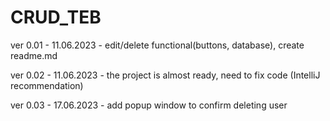 # CRUD_TEB

ver 0.01 - 11.06.2023 - edit/delete functional(buttons, database), create readme.md 

ver 0.02 - 11.06.2023 - the project is almost ready, need to fix code (IntelliJ recommendation)

ver 0.03 - 17.06.2023 - add popup window to confirm deleting user
